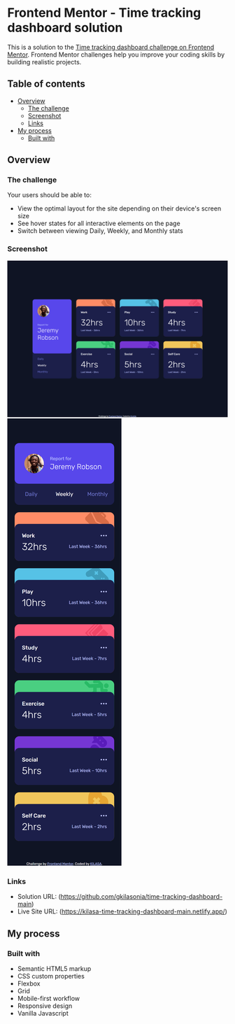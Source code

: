 # Frontend Mentor - Time tracking dashboard solution

This is a solution to the [Time tracking dashboard challenge on Frontend Mentor](https://www.frontendmentor.io/challenges/time-tracking-dashboard-UIQ7167Jw). Frontend Mentor challenges help you improve your coding skills by building realistic projects.

## Table of contents

- [Overview](#overview)
  - [The challenge](#the-challenge)
  - [Screenshot](#screenshot)
  - [Links](#links)
- [My process](#my-process)
  - [Built with](#built-with)

## Overview

### The challenge

Your users should be able to:

- View the optimal layout for the site depending on their device's screen size
- See hover states for all interactive elements on the page
- Switch between viewing Daily, Weekly, and Monthly stats

### Screenshot

![](./images/desktop-screenshot.png)
![](./images/mobile-screenshot.png)

### Links

- Solution URL: (https://github.com/gkilasonia/time-tracking-dashboard-main)
- Live Site URL: (https://kilasa-time-tracking-dashboard-main.netlify.app/)

## My process

### Built with

- Semantic HTML5 markup
- CSS custom properties
- Flexbox
- Grid
- Mobile-first workflow
- Responsive design
- Vanilla Javascript
